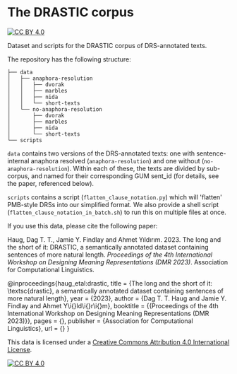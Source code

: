 # The DRASTIC corpus
[![CC BY 4.0][cc-by-shield]][cc-by]

Dataset and scripts for the DRASTIC corpus of DRS-annotated texts.

The repository has the following structure:

```
├── data
│   ├── anaphora-resolution
│   │   ├── dvorak
│   │   ├── marbles
│   │   ├── nida
│   │   └── short-texts
│   └── no-anaphora-resolution
│       ├── dvorak
│       ├── marbles
│       ├── nida
│       └── short-texts
└── scripts
```

`data` contains two versions of the DRS-annotated texts: one with sentence-internal anaphora resolved (`anaphora-resolution`) and one without (`no-anaphora-resolution`). Within each of these, the texts are divided by sub-corpus, and named for their corresponding GUM sent\_id (for details, see the paper, referenced below).

`scripts` contains a script (`flatten_clause_notation.py`) which will 'flatten' PMB-style DRSs into our simplified format. We also provide a shell script (`flatten_clause_notation_in_batch.sh`) to run this on multiple files at once.

If you use this data, please cite the following paper:

Haug, Dag T. T., Jamie Y. Findlay and Ahmet Yıldırım. 2023. The long and the short of it: DRASTIC, a semantically annotated dataset containing sentences of more natural length. _Proceedings of the 4th International Workshop on Designing Meaning Representations (DMR 2023)_. Association for Computational Linguistics.

  @inproceedings{haug_etal:drastic,
      title           = {The long and the short of it: \textsc{drastic}, a semantically annotated dataset containing sentences of more natural length},
      year            = {2023},
      author          = {Dag T. T. Haug and Jamie Y. Findlay and Ahmet Y\i{}ld\i{}r\i{}m},
      booktitle       = {{Proceedings of the 4th International Workshop on Designing Meaning Representations (DMR 2023)}},
      pages           = {},
      publisher       = {Association for Computational Linguistics},
      url             = {}
    }

This data is licensed under a
[Creative Commons Attribution 4.0 International License][cc-by].

[![CC BY 4.0][cc-by-image]][cc-by]

[cc-by]: http://creativecommons.org/licenses/by/4.0/
[cc-by-image]: https://i.creativecommons.org/l/by/4.0/88x31.png
[cc-by-shield]: https://img.shields.io/badge/License-CC%20BY%204.0-lightgrey.svg
